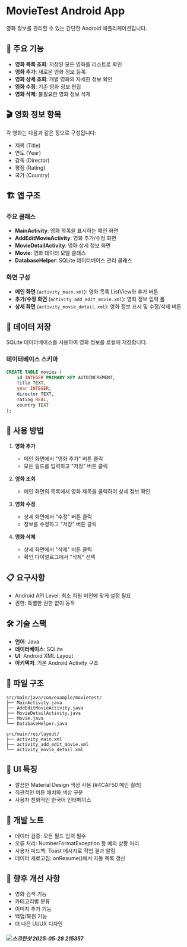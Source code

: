 # MovieTest Android App

영화 정보를 관리할 수 있는 간단한 Android 애플리케이션입니다.

## 📱 주요 기능

- **영화 목록 조회**: 저장된 모든 영화를 리스트로 확인
- **영화 추가**: 새로운 영화 정보 등록
- **영화 상세 조회**: 개별 영화의 자세한 정보 확인
- **영화 수정**: 기존 영화 정보 편집
- **영화 삭제**: 불필요한 영화 정보 삭제

## 🎬 영화 정보 항목

각 영화는 다음과 같은 정보로 구성됩니다:
- 제목 (Title)
- 연도 (Year)
- 감독 (Director)
- 평점 (Rating)
- 국가 (Country)

## 🏗️ 앱 구조

### 주요 클래스
- **MainActivity**: 영화 목록을 표시하는 메인 화면
- **AddEditMovieActivity**: 영화 추가/수정 화면
- **MovieDetailActivity**: 영화 상세 정보 화면
- **Movie**: 영화 데이터 모델 클래스
- **DatabaseHelper**: SQLite 데이터베이스 관리 클래스

### 화면 구성
- **메인 화면** (`activity_main.xml`): 영화 목록 ListView와 추가 버튼
- **추가/수정 화면** (`activity_add_edit_movie.xml`): 영화 정보 입력 폼
- **상세 화면** (`activity_movie_detail.xml`): 영화 정보 표시 및 수정/삭제 버튼

## 💾 데이터 저장

SQLite 데이터베이스를 사용하여 영화 정보를 로컬에 저장합니다.

### 데이터베이스 스키마
```sql
CREATE TABLE movies (
    id INTEGER PRIMARY KEY AUTOINCREMENT,
    title TEXT,
    year INTEGER,
    director TEXT,
    rating REAL,
    country TEXT
);
```

## 🚀 사용 방법

1. **영화 추가**
   - 메인 화면에서 "영화 추가" 버튼 클릭
   - 모든 필드를 입력하고 "저장" 버튼 클릭

2. **영화 조회**
   - 메인 화면의 목록에서 영화 제목을 클릭하여 상세 정보 확인

3. **영화 수정**
   - 상세 화면에서 "수정" 버튼 클릭
   - 정보를 수정하고 "저장" 버튼 클릭

4. **영화 삭제**
   - 상세 화면에서 "삭제" 버튼 클릭
   - 확인 다이얼로그에서 "삭제" 선택

## 📋 요구사항

- Android API Level: 최소 지원 버전에 맞게 설정 필요
- 권한: 특별한 권한 없이 동작

## 🛠️ 기술 스택

- **언어**: Java
- **데이터베이스**: SQLite
- **UI**: Android XML Layout
- **아키텍처**: 기본 Android Activity 구조

## 📂 파일 구조

```
src/main/java/com/example/movietest/
├── MainActivity.java
├── AddEditMovieActivity.java
├── MovieDetailActivity.java
├── Movie.java
└── DatabaseHelper.java

src/main/res/layout/
├── activity_main.xml
├── activity_add_edit_movie.xml
└── activity_movie_detail.xml
```

## 🎨 UI 특징

- 깔끔한 Material Design 색상 사용 (#4CAF50 메인 컬러)
- 직관적인 버튼 배치와 색상 구분
- 사용자 친화적인 한국어 인터페이스

## 📝 개발 노트

- 데이터 검증: 모든 필드 입력 필수
- 오류 처리: NumberFormatException 등 예외 상황 처리
- 사용자 피드백: Toast 메시지로 작업 결과 알림
- 데이터 새로고침: onResume()에서 자동 목록 갱신

## 🔄 향후 개선 사항

- 영화 검색 기능
- 카테고리별 분류
- 이미지 추가 기능
- 백업/복원 기능
- 더 나은 UI/UX 디자인


##### ![스크린샷 2025-05-28 215357](https://github.com/user-attachments/assets/7e143ed8-f3eb-4d0b-8bed-41634519831f)
